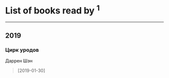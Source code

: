# List of books read by [](https://plus.google.com/109132606845133294211)<sup>1</sup>
---

## 2019

### Цирк уродов
Даррен Шэн
> [2019-01-30] 



